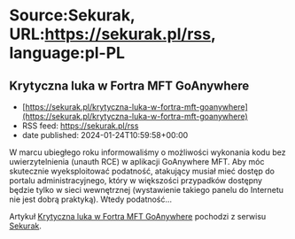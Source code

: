 # Source:Sekurak, URL:https://sekurak.pl/rss, language:pl-PL

## Krytyczna luka w Fortra MFT GoAnywhere
 - [https://sekurak.pl/krytyczna-luka-w-fortra-mft-goanywhere](https://sekurak.pl/krytyczna-luka-w-fortra-mft-goanywhere)
 - RSS feed: https://sekurak.pl/rss
 - date published: 2024-01-24T10:59:58+00:00

<p>W marcu ubiegłego roku informowaliśmy o możliwości wykonania kodu bez uwierzytelnienia (unauth RCE) w aplikacji GoAnywhere MFT. Aby móc skutecznie wyeksploitować podatność, atakujący musiał mieć dostęp do portalu administracyjnego, który w większości przypadków dostępny będzie tylko w sieci wewnętrznej (wystawienie takiego panelu do Internetu nie jest dobrą praktyką). Wtedy podatność...</p>
<p>Artykuł <a href="https://sekurak.pl/krytyczna-luka-w-fortra-mft-goanywhere/" rel="nofollow">Krytyczna luka w Fortra MFT GoAnywhere</a> pochodzi z serwisu <a href="https://sekurak.pl" rel="nofollow">Sekurak</a>.</p>


